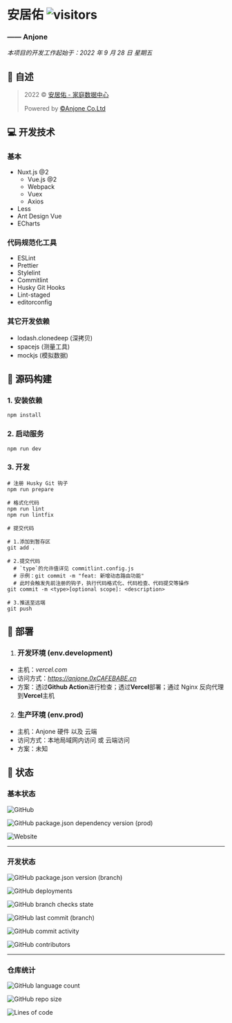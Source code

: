 # 安居佑 ![visitors](https://visitor-badge.glitch.me/badge?page_id=Kwanhooo.Anjone-WebOS)

### —— Anjone

_本项目的开发工作起始于：2022 年 9 月 28 日 星期五_

## 📔 自述

> 2022 © [安居佑 - 家庭数据中心](https://anjone.0xCAFEBABE.cn)
>
> Powered by [©Anjone Co.Ltd](https://gitee.com/hixs/kunpeng_front)

## 💻 开发技术

### 基本

- Nuxt.js @2
  - Vue.js @2
  - Webpack
  - Vuex
  - Axios
- Less
- Ant Design Vue
- ECharts

### 代码规范化工具

- ESLint
- Prettier
- Stylelint
- Commitlint
- Husky Git Hooks
- Lint-staged
- editorconfig

### 其它开发依赖

- lodash.clonedeep (深拷贝)
- spacejs (测量工具)
- mockjs (模拟数据)

## 🦾 源码构建

### 1. 安装依赖

```npm
npm install
```

### 2. 启动服务

```npm
npm run dev
```

### 3. 开发

```npm
# 注册 Husky Git 钩子
npm run prepare
```

```npm
# 格式化代码
npm run lint
npm run lintfix
```

```shell
# 提交代码

# 1.添加到暂存区
git add .

# 2.提交代码
  # `type`的允许值详见 commitlint.config.js
  # 示例：git commit -m "feat: 新增动态路由功能"
  # 此时会触发先前注册的钩子，执行代码格式化、代码检查、代码提交等操作
git commit -m <type>[optional scope]: <description>

# 3.推送至远端
git push
```

## 🔨 部署

1. ### 开发环境 (env.development)

- 主机：_vercel.com_
- 访问方式：*https://anjone.0xCAFEBABE.cn*
- 方案：透过**Github Action**进行检查；透过**Vercel**部署；通过 Nginx 反向代理到**Vercel**主机

2. ### 生产环境 (env.prod)

- 主机：Anjone 硬件 以及 云端
- 访问方式：本地局域网内访问 或 云端访问
- 方案：未知

## 🏃 状态

### 基本状态

![GitHub](https://img.shields.io/github/license/Kwanhooo/Anjone-WebOS?style=for-the-badge)

![GitHub package.json dependency version (prod)](https://img.shields.io/github/package-json/dependency-version/Kwanhooo/Anjone-WebOS/vue?style=for-the-badge)

![Website](https://img.shields.io/website?label=prod-services&style=for-the-badge&url=http%3A%2F%2Fanjone.0xcafebabe.cn%2F)

---

### 开发状态

![GitHub package.json version (branch)](https://img.shields.io/github/package-json/v/Kwanhooo/Anjone-WebOS/master?style=for-the-badge)

![GitHub deployments](https://img.shields.io/github/deployments/Kwanhooo/Anjone-WebOS/Production?label=Dev-Env%20deploy&style=for-the-badge)

![GitHub branch checks state](https://img.shields.io/github/checks-status/Kwanhooo/Anjone-WebOS/main?label=master%20%E5%88%86%E6%94%AF%E6%A3%80%E6%9F%A5&style=for-the-badge)

![GitHub last commit (branch)](https://img.shields.io/github/last-commit/Kwanhooo/Anjone-WebOS/main?style=for-the-badge)

![GitHub commit activity](https://img.shields.io/github/commit-activity/w/Kwanhooo/Anjone-WebOS?style=for-the-badge)

![GitHub contributors](https://img.shields.io/github/contributors/Kwanhooo/Anjone-WebOS?style=for-the-badge)

---

### 仓库统计

![GitHub language count](https://img.shields.io/github/languages/count/Kwanhooo/Anjone-WebOS?style=for-the-badge)

![GitHub repo size](https://img.shields.io/github/repo-size/Kwanhooo/Anjone-WebOS?style=for-the-badge)

![Lines of code](https://img.shields.io/tokei/lines/github/Kwanhooo/Anjone-WebOS?style=for-the-badge)
